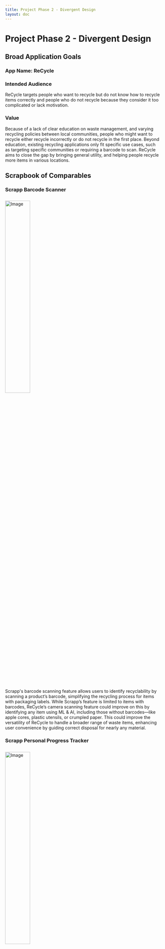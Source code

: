 ```yaml
---
title: Project Phase 2 - Divergent Design
layout: doc
---
```


# Project Phase 2 - Divergent Design

## Broad Application Goals

### App Name: ReCycle

### Intended Audience

ReCycle targets people who want to recycle but do not know how to recycle items correctly and  people who do not recycle because they consider it too complicated or lack motivation.

### Value

Because of a lack of clear education on waste management, and varying recycling policies between local communities, people who might want to recycle either recycle incorrectly or do not recycle in the first place. Beyond education, existing recycling applications only fit specific use cases, such as targeting specific communities or requiring a barcode to scan. ReCycle aims to close the gap by bringing general utility, and helping people recycle more items in various locations.

## Scrapbook of Comparables

### Scrapp Barcode Scanner
<img src="./assets/images/P2/scrapbook/scrapp-barcode.png" alt="Image" style="width: 40%; margin-top: 10px; margin-bottom: 10px;"/>

Scrapp's barcode scanning feature allows users to identify recyclability by scanning a product’s barcode, simplifying the recycling process for items with packaging labels. While Scrapp’s feature is limited to items with barcodes, ReCycle’s camera scanning feature could improve on this by identifying any item using ML & AI, including those without barcodes—like apple cores, plastic utensils, or crumpled paper. This could improve the versatility of ReCycle to handle a broader range of waste items, enhancing user convenience by guiding correct disposal for nearly any material.

### Scrapp Personal Progress Tracker
<img src="./assets/images/P2/scrapbook/scrapp-tracker.png" alt="Image" style="width: 40%; margin-top: 10px; margin-bottom: 10px;"/>

Scrapp’s personal recycle history/progress tracking feature allows users to see their recycling habits over time, motivating them to recycle more consistently by providing insights into their efforts. This feature could inspire a similar feature in ReCycle, where users might track their own recycling achievements, get reminders, or even earn rewards for consistent recycling behavior. This kind of feedback loop could help engage users by making them feel accomplished, and fostering long-term habits of correct waste disposal.

### Yelp Restaurant Map
<img src="./assets/images/P2/scrapbook/yelp_map.png" alt="Image" style="width: 40%; margin-top: 10px; margin-bottom: 10px;"/>

Yelp’s map of the nearest restaurants lets users quickly locate nearby dining options, enhancing convenience by visually displaying choices based on proximity. For ReCycle, a similar map feature could show the locations of nearby recycling bins, drop-off points, or waste sorting facilities, making it easier for users to find proper disposal sites in their area. This could be particularly helpful for items that require specialized recycling, such as electronics or hazardous materials, as well as places where recycling bins may not be as common or easily found.

### Shazam Song Identification
<img src="./assets/images/P2/scrapbook/shazam.png" alt="Image" style="width: 40%; margin-top: 10px; margin-bottom: 10px;"/>

Shazam uses audio recognition to identify songs by analyzing and matching sound patterns. Similarly, ReCycle could use image recognition via the camera to identify waste items, helping users determine the correct recycling bin. Both apps simplify decision-making by providing a quick, intuitive solution to identify something specific—in ReCycle's case, which bin to use for disposal. This parallel could inspire ReCycle's interface design, focusing on a user-friendly way to capture and classify items with minimal steps.

### Brawl Stars Leaderboards
<img src="./assets/images/P2/scrapbook/brawl-stars-leaderboards.png" alt="Image" style="width: 100%; margin-top: 10px; margin-bottom: 10px;"/>

Brawl Stars’ global and regional leaderboards rank players by performance, adding a competitive and social element that motivates continued engagement. For ReCycle, a similar leaderboard could track users’ recycling contributions on local, regional, or global scales, encouraging friendly competition to recycle more and recycle correctly. This could help ReCycle users feel connected to a larger community goal, potentially sparking positive behavior change by showcasing users’ impact on waste reduction.

### MyNetDiary Calorie Tracker
<img src="./assets/images/P2/scrapbook/my-fitness-pal.png" alt="Image" style="width: 40%; margin-top: 10px; margin-bottom: 10px;"/>
 
MyNetDiary's daily calorie tracker encourages users to meet health goals by monitoring their food intake against a daily target, creating a clear, achievable objective. ReCycle could adopt a similar feature with daily recycling goals, where users track the items they recycle each day, working towards a set target. This daily goal system could keep users engaged and mindful about recycling, helping them build consistent habits while visually rewarding their progress and impact on reducing waste.

### Google Lens Image Recognition
<img src="./assets/images/P2/scrapbook/google-lens.png" alt="Image" style="width: 40%; margin-top: 10px; margin-bottom: 10px;"/>

Google Lens allows users to identify objects, plants, animals, and more by analyzing an image 
through AI and machine learning. This object-recognition approach could be a useful model for ReCycle’s camera feature, allowing users to photograph waste items for classification. Like Google Lens, ReCycle’s interface could provide an immediate result with suggestions for proper disposal, enhancing usability and accuracy.

### Duolingo Daily Streak
<img src="./assets/images/P2/scrapbook/duolingo-streak.png" alt="Image" style="width: 40%; margin-top: 10px; margin-bottom: 10px;"/>

Duolingo’s daily streaks motivate users to practice consistently by rewarding consecutive days of engagement and building long-term habits through positive reinforcement. ReCycle could incorporate a similar streak feature, encouraging users to recycle correctly each day to maintain their streak. This could make recycling feel rewarding and fun, reinforcing consistency as users work to reach personal or community recycling milestones, ultimately fostering a habit of responsible waste management.

### Apple Health Weekly Summary
<img src="./assets/images/P2/scrapbook/apple-health-summary.png" alt="Image" style="width: 40%; margin-top: 10px; margin-bottom: 10px;"/>

Apple Health provides a weekly summary of users' physical activity, showing trends, achievements, and goals met. A similar weekly recycling summary in ReCycle could give users an overview of their recycling patterns, like how much waste they’ve recycled, types of materials, and cumulative environmental impact. This feature could increase user engagement by making progress tangible and highlighting environmental contributions over time.

### League of Legends Achievement Badges
<img src="./assets/images/P2/scrapbook/league-borders.png" alt="Image" style="width: 100%; margin-top: 10px; margin-bottom: 10px;"/>

In League of Legends, players earn badges, titles, and player borders that can be used to customize their profiles, obtained via achievements like reaching certain ranks or mastering a character. Similarly, ReCycle could use achievement badges, titles, or profile borders to reward users for recycling milestones—such as consistently recycling daily, achieving a high ReCycle streak, or reaching a total item goal. These rewards could add a sense of progression and personal accomplishment, motivating users to keep recycling.

## Brainstorm of Feature Ideas
### 1. Recycle Classification
Users can take a photo of an item they want to recycle, and the app analyzes the image to determine if the item is recyclable. It then provides detailed instructions for proper disposal, including any relevant recycling rules based on the user’s location. This feature is designed to simplify recycling by making it as easy as snapping a photo.

### 2. Text Classification
For users who prefer not to use the camera, this feature allows them to type a brief description of the item. The app processes the text to provide recycling guidance and instructions. This backup option ensures all users can access disposal information, regardless of how they choose to engage.

### 3. ReCycle Score
Every time a user engages in recycling, their efforts are recorded and contribute to an overall environmental score. This score reflects the user’s positive impact and motivates them to recycle more by rewarding points for each action. It gamifies the recycling experience and provides users with a measurable sense of accomplishment.

### 4. ReCycle Community
Users can form or join groups to support and track each other's recycling efforts. Within these communities, users can share tips, encourage each other, and celebrate recycling milestones together. This feature fosters a collective spirit and reinforces sustainable habits within social circles.

### 5. Friends
Users can add friends to view each other's recycling progress and share their recycling journey. By seeing friends’ activity, users are encouraged to recycle more often and build sustainable habits together. This feature supports friendly, positive reinforcement among peers.

### 6. Activity Feed
Displays a social feed of recycled items, where users can post about their recycling activities for others to see. Users can choose to keep posts private or share special moments publicly. This feature adds a social dimension to recycling, making it visible and rewarding to both users and their friends.

### 7. Recycle Leaderboard
The leaderboard ranks users within communities by recycling score, encouraging healthy competition. By comparing their scores, users are inspired to recycle more frequently and improve their environmental impact. This feature helps build motivation within a community through friendly competition.

### 8. Bumping
A “nudge” feature allows community members to send gentle reminders to encourage each other to stay active in recycling. When someone has been inactive, friends or community members can give them a quick motivational push. This feature strengthens accountability and camaraderie among users.

### 9. Recycle Goal
Users can set personal recycling targets, like recycling a specific number of items each week. By setting and tracking these goals, users can stay motivated and see their progress toward forming a regular recycling habit. This feature turns recycling into a more consistent and goal-driven activity.

### 10. Waste Diary
Logs each user’s recycling activities, providing insights into monthly totals, item types, and environmental impact over time. It generates statistics like total carbon offset to highlight the broader impact of the user’s actions. This diary helps users reflect on their habits and the positive difference they make.

### 11. Recycling Tips
A feed that offers advice and best practices for recycling, including tips tailored to specific items based on what users upload. The tips are designed to help users recycle more effectively and learn about the environmental benefits of their choices. This feature acts as a helpful guide to improve users’ recycling knowledge.

### 12. Product Impact Checker
When users scan an item, the app provides information on its environmental impact, such as the carbon footprint or resource use associated with it. It also suggests eco-friendly alternatives, giving users options to make more sustainable choices. This feature raises awareness about product impact and encourages conscious consumption.

### 13. Disposal Map
An interactive map that shows nearby locations for specific recycling needs, like plastic or electronics recycling points. Users can get directions to the nearest appropriate bin or facility. This feature makes it easier for users to find the right place to dispose of various recyclables.

### 14. Activity Heatmap
This map displays hotspots where ReCycle users frequently dispose of or classify recyclables, revealing areas with active recycling communities. Users can view the map to find popular recycling zones or inspire others by increasing activity in less active areas. It showcases community engagement visually.

### 15. Cosmetic Shop
Users can redeem their ReCycle Score for customizable items like profile badges, themes, or stickers. These items personalize profiles and showcase achievements. This feature lets users visually express their commitment to recycling within the app community.

### 16. Daily Quiz
A short daily quiz that tests users’ recycling knowledge, offering points for correct answers. The quizzes reinforce recycling concepts and encourage users to keep learning in a fun way. It’s a quick, engaging way to stay informed about sustainable practices.

### 17. Quests
Users receive tasks, or "quests," like recycling a certain number of specific items within a time limit, to earn points. These periodic quests make recycling fun and give users a chance to earn rewards for their efforts. They add variety and excitement to everyday recycling activities.

### 18. Eco Milestones
Users earn badges for recycling achievements like “Recycled 100 items” or “Plastic-free month.” These milestones celebrate progress and provide visual rewards that users can display on their profiles. This feature highlights significant achievements and motivates continued engagement.

### 19. Recycling Milestone Sharing
Allows users to share their recycling milestones on social media, like reaching a certain ReCycle Score or completing eco-friendly challenges. By sharing, users can inspire others to adopt sustainable practices or join the app. This feature turns individual achievements into a larger call to action.

### 20. Virtual Garden
As users recycle, they grow a virtual garden with new plants and landscapes unlocked by hitting recycling milestones. This garden serves as a visual representation of their environmental contributions. It’s a relaxing, creative reward system that links recycling efforts to tangible progress.

### 21. ReCycle Streaks
Encourages users to recycle daily, with each consecutive day adding to a streak and boosting the ReCycle Score. Longer streaks unlock additional rewards, motivating users to make recycling part of their daily routine. This feature helps build a strong recycling habit.

### 22. User Feedback
Users can rate the accuracy of recycling classifications with thumbs-up or thumbs-down responses. This feedback helps improve the app’s item recognition over time, ensuring accurate guidance. It allows users to contribute directly to the app’s improvement.

### 23. Community Challenges
Communities can participate in challenges where they compete against other groups to recycle the most within a set period. These timed challenges encourage teamwork and collective action. It’s a fun way for users to rally together for a common cause.

### 24. Material Database
A searchable reference for information on recycling and disposing of materials, from plastics to electronics. Users can look up specific items to find the best recycling practices. This database provides a reliable source for proper disposal information.

### 25. Regional Recycling Info
Provides region-specific recycling guidelines based on the user’s location. Users receive local policies and instructions for specific items to comply with area regulations. This feature helps users make responsible choices based on where they live.

### 26. Recycling Reminders
Users can set up reminders for specific days or times to check their waste for recyclables. These reminders make it easy to remember routine recycling checks and prevent recyclables from ending up in the trash. It’s a helpful tool for creating a consistent recycling habit.

### 27. Event Notifications
Alerts users to local recycling events, such as neighborhood cleanups or electronic waste drives. Users can attend these events to earn extra points and engage with their community. This feature helps connect users to real-world recycling opportunities.

### 28. Recycling Spots
Users can submit and review recycling locations to help others find accurate disposal points nearby. This crowdsourced data keeps disposal locations up-to-date and makes recycling easier for everyone. It’s a collaborative way to improve recycling accessibility.

### 29. Educational Videos
A library of short videos on topics like recycling processes, material recovery, and sustainable practices. These videos help users learn more about recycling and make informed choices. It’s an easy way for users to expand their environmental knowledge.

### 30. Recycling Battle
An interactive trivia game where users test their recycling knowledge against others by sorting virtual waste. Correct answers earn points, while users get a chance to practice recognizing recyclable items. This feature adds a fun, competitive twist to recycling education.

## Concept Outline

### Concept 1: Identifying
#### Purpose
Determining what an item is from a photograph of that item to decide if that item is recyclable or not
#### Operational Principle
A user provides a photograph of an item, such as an apple core, and receives an identification (“apple core”) of what that item is.  

### Concept 2: Classifying [Item]
#### Purpose
Determining if an item is recyclable or not
#### Operational Principle
A user provides an item. If the item does not need to be trashed, such as an apple core or a piece of paper, the user will receive a classification of where that item can be disposed (food waste, paper recycling). If the item is not recyclable, such as a used drink container, they will receive a classification that the item needs to be trashed.

### Concept 3: Locating [Item, Location]
#### Purpose
Determining where the nearest disposal bin is to a user
#### Operational Principle
After providing a waste disposal category and a current location, a user can retrieve the disposal bin of that category nearest to their current location

### Concept 4: Scoring [User]
#### Purpose
Evaluating how good a user is at recycling
#### Operational Principle
After creating a score for a user, that score can increase or decrease. When a user looks up their score, they will see the final value after all the modifications.

### Concept 5: Leaderboarding [User, Score]
#### Purpose
Ranking users based on how well they recycle
#### Operational Principle
Given a collection of users, a user can see a ranking of those users based on their current scores, with higher scores given higher rankings. A user can add or remove users from the collection to see different rankings.

### Concept 6: Reminding [User]
#### Purpose
Reminding users to recycle if they have not recycled recently
#### Operational Principle
After indicating a user, if a certain amount of time has passed since that user has last used the app, that user will require a reminder. If the user has used the app within the time frame, that user will not require a reminder.

### Concept 7: Friending [User]
\**Adapted from TA Review Session*\*
#### Purpose
Creating a relationship between two users
#### Operational Principle
After indicating another user, the current user can add the other user to their list of friends. After that other user is added, the current user can remove the other user from their list of friends.

### Concept 8: Grouping [User]
\**Adapted from TA Review Session*\*
#### Purpose
Creating relationships between friends in order to establish communities 
#### Operational Principle
After a user creates a group, until a user deletes the group, that user can add users to that group and remove currently added users from that group.

## Storyboard and Sketches

### Story 1: Waste Classification from Image

#### Motivation
Richard has some trash from eating at Dunkin Donuts and wants to recycle it. He doesn’t remember if his iced coffee cup is recyclable. He knows that nonrecyclable contamination can ruin the chances of all the items in the recycling bin from being recycled. Thus he doesn’t want to recycle it if it can’t be recycled.

<img src="./assets/images/P2/storyboards/storyboard1.jpeg" alt="Image" style="width:100%; margin-top: 10px; margin-bottom: 10px;"/>

#### Notes on Brittleness/Unclear Areas
- What happens if there are multiple items in one photo?
- What if the app can’t decide if something is recyclable from the photo

### Story 2: Finding a Recycle bin
#### Motivation
Rhea printed out a lot of paper while studying for her 6.160 exam. She wants to recycle it but can’t find a bin.

<img src="./assets/images/P2/storyboards/storyboard2.jpeg" alt="Image" style="width:100%; margin-top: 10px; margin-bottom: 10px;"/>

#### Notes on Brittleness/Unclear Areas
- When should the app ask for a user location? All the time? Just when looking at a map?
- What if the user doesn’t want to share their location? 


### Story 3: Competing on Leaderboard
#### Motivation
Tony’s friends want him to recycle more, but Tony hates the environment and doesn’t feel motivated to recycle.

<img src="./assets/images/P2/storyboards/storyboard3.jpeg" alt="Image" style="width:100%; margin-top: 10px; margin-bottom: 10px;"/>

#### Notes on Brittleness/Unclear Areas
- How to promote recycling with leaderboards without promoting increased waste?
- Have a global leader or just show friends?
